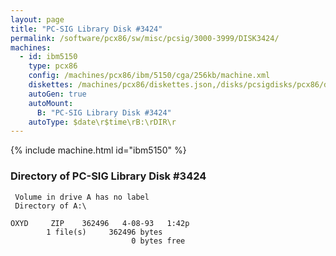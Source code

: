 ```yaml
---
layout: page
title: "PC-SIG Library Disk #3424"
permalink: /software/pcx86/sw/misc/pcsig/3000-3999/DISK3424/
machines:
  - id: ibm5150
    type: pcx86
    config: /machines/pcx86/ibm/5150/cga/256kb/machine.xml
    diskettes: /machines/pcx86/diskettes.json,/disks/pcsigdisks/pcx86/diskettes.json
    autoGen: true
    autoMount:
      B: "PC-SIG Library Disk #3424"
    autoType: $date\r$time\rB:\rDIR\r
---
```


{% include machine.html id="ibm5150" %}

### Directory of PC-SIG Library Disk #3424

     Volume in drive A has no label
     Directory of A:\

    OXYD     ZIP    362496   4-08-93   1:42p
            1 file(s)     362496 bytes
                               0 bytes free
